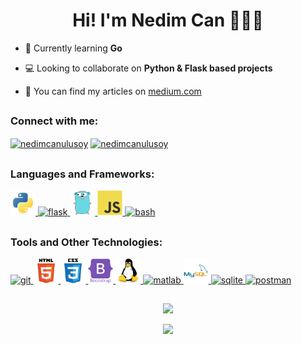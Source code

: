 <h1 align='center'> 
    Hi! I'm Nedim Can 👨🏻‍💻 
</h1>


<p align="left">  </p>

- 🌱 Currently learning **Go**

- 💻 Looking to collaborate on **Python & Flask based projects**

- 📝 You can find my articles on <a href="https://medium.com/@nedimcanulusoy">medium.com</a>

##

<h3 align="left">Connect with me:</h3>
<p align="left">
    <a href="https://linkedin.com/in/nedimcanulusoy" target="blank"><img align="center" src="https://raw.githubusercontent.com/rahuldkjain/github-profile-readme-generator/master/src/images/icons/Social/linked-in-alt.svg" alt="nedimcanulusoy" height="30" width="40" /></a> <a href="https://www.hackerrank.com/nedimcanulusoy" target="blank"><img align="center" src="https://raw.githubusercontent.com/rahuldkjain/github-profile-readme-generator/master/src/images/icons/Social/hackerrank.svg" alt="nedimcanulusoy" height="35" width="45" /></a>
    
</p>


##

<h3 align="left">Languages and Frameworks:</h3>
<p align="left"> <a href="https://www.python.org" target="_blank" rel="noreferrer"> <img src="https://raw.githubusercontent.com/devicons/devicon/master/icons/python/python-original.svg" alt="python" width="40" height="40"/> <a href="https://flask.palletsprojects.com/" target="_blank" rel="noreferrer"> <img src="https://www.vectorlogo.zone/logos/pocoo_flask/pocoo_flask-icon.svg" alt="flask" width="40" height="40"/> </a> </a> <a href="https://golang.org" target="_blank" rel="noreferrer"> <img src="https://raw.githubusercontent.com/devicons/devicon/master/icons/go/go-original.svg" alt="go" width="40" height="40"/> </a> <a href="https://developer.mozilla.org/en-US/docs/Web/JavaScript" target="_blank" rel="noreferrer"> <img src="https://raw.githubusercontent.com/devicons/devicon/master/icons/javascript/javascript-original.svg" alt="javascript" width="40" height="40"/> </a> <a href="https://www.gnu.org/software/bash/" target="_blank" rel="noreferrer"> <img src="https://www.vectorlogo.zone/logos/gnu_bash/gnu_bash-icon.svg" alt="bash" width="40" height="40"/> </a>
</p>

##

<h3 align="left">Tools and Other Technologies:</h3>
<p align="left">
         <a href="https://git-scm.com/" target="_blank" rel="noreferrer"> <img src="https://www.vectorlogo.zone/logos/git-scm/git-scm-icon.svg" alt="git" width="40" height="40"/> </a> <a href="https://www.w3.org/html/" target="_blank" rel="noreferrer"> <img src="https://raw.githubusercontent.com/devicons/devicon/master/icons/html5/html5-original-wordmark.svg" alt="html5" width="40" height="40"/> </a> <a href="https://www.w3schools.com/css/" target="_blank" rel="noreferrer"> <img src="https://raw.githubusercontent.com/devicons/devicon/master/icons/css3/css3-original-wordmark.svg" alt="css3" width="40" height="40"/> </a> <a href="https://getbootstrap.com" target="_blank" rel="noreferrer"> <img src="https://raw.githubusercontent.com/devicons/devicon/master/icons/bootstrap/bootstrap-plain-wordmark.svg" alt="bootstrap" width="40" height="40"/> </a> <a href="https://www.linux.org/" target="_blank" rel="noreferrer"> <img src="https://raw.githubusercontent.com/devicons/devicon/master/icons/linux/linux-original.svg" alt="linux" width="40" height="40"/> </a> <a href="https://www.mathworks.com/" target="_blank" rel="noreferrer"> <img src="https://upload.wikimedia.org/wikipedia/commons/2/21/Matlab_Logo.png" alt="matlab" width="40" height="40"/> </a> <a href="https://www.mysql.com/" target="_blank" rel="noreferrer"> <img src="https://raw.githubusercontent.com/devicons/devicon/master/icons/mysql/mysql-original-wordmark.svg" alt="mysql" width="40" height="40"/> </a> <a href="https://www.sqlite.org/" target="_blank" rel="noreferrer"> <img src="https://www.vectorlogo.zone/logos/sqlite/sqlite-icon.svg" alt="sqlite" width="40" height="40"/> </a> <a href="https://postman.com" target="_blank" rel="noreferrer"> <img src="https://www.vectorlogo.zone/logos/getpostman/getpostman-icon.svg" alt="postman" width="40" height="40"/> </a>
</p>
    
##

<p align="center"> 
    <img src="https://komarev.com/ghpvc/?username=TheNavyInfantry&style=flat&color=6fdc07&label=Visitors">
</p>

<p align="center"> 
    <img src="https://github-readme-stats.vercel.app/api?username=TheNavyInfantry&show_icons=true&private_count=true&theme=chartreuse-dark&hide_border=true&bg_color=22272E&text_color=6FDC07">  
<!--     <img src="https://github-readme-stats.vercel.app/api/top-langs/?username=TheNavyInfantry&layout=compact&theme=chartreuse-dark&hide_border=true&bg_color=22272E&text_color=6FDC07"> -->
</p>
